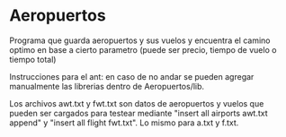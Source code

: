 # Aeropuertos
Programa que guarda aeropuertos y sus vuelos y encuentra el camino optimo en base a cierto parametro (puede ser precio, tiempo de vuelo o tiempo total)

Instrucciones para el ant: en caso de no andar se pueden agregar manualmente las librerias dentro de Aeropuertos/lib.

Los archivos awt.txt y fwt.txt son datos de aeropuertos y vuelos que pueden ser cargados para testear mediante "insert all airports awt.txt append" y "insert all flight fwt.txt". Lo mismo para a.txt y f.txt.
